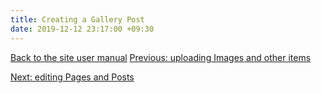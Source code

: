 ```yaml
---
title: Creating a Gallery Post
date: 2019-12-12 23:17:00 +09:30
---
```


[Back to the site user manual](/administration/)
[Previous: uploading Images and other items](/uploading-images/)

[Next: editing Pages and Posts](/editing-pages-and-posts/)